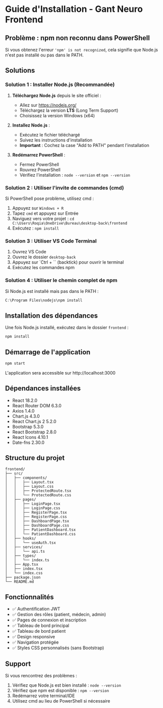 # Guide d'Installation - Gant Neuro Frontend

## Problème : npm non reconnu dans PowerShell

Si vous obtenez l'erreur `'npm' is not recognized`, cela signifie que Node.js n'est pas installé ou pas dans le PATH.

## Solutions

### Solution 1 : Installer Node.js (Recommandée)

1. **Téléchargez Node.js** depuis le site officiel :
   - Allez sur https://nodejs.org/
   - Téléchargez la version **LTS** (Long Term Support)
   - Choisissez la version Windows (x64)

2. **Installez Node.js** :
   - Exécutez le fichier téléchargé
   - Suivez les instructions d'installation
   - **Important** : Cochez la case "Add to PATH" pendant l'installation

3. **Redémarrez PowerShell** :
   - Fermez PowerShell
   - Rouvrez PowerShell
   - Vérifiez l'installation : `node --version` et `npm --version`

### Solution 2 : Utiliser l'invite de commandes (cmd)

Si PowerShell pose problème, utilisez cmd :
1. Appuyez sur `Windows + R`
2. Tapez `cmd` et appuyez sur Entrée
3. Naviguez vers votre projet : `cd C:\Users\Roqia\OneDrive\Bureau\desktop-back\frontend`
4. Exécutez : `npm install`

### Solution 3 : Utiliser VS Code Terminal

1. Ouvrez VS Code
2. Ouvrez le dossier `desktop-back`
3. Appuyez sur `Ctrl + `` (backtick) pour ouvrir le terminal
4. Exécutez les commandes npm

### Solution 4 : Utiliser le chemin complet de npm

Si Node.js est installé mais pas dans le PATH :
```powershell
C:\Program Files\nodejs\npm install
```

## Installation des dépendances

Une fois Node.js installé, exécutez dans le dossier `frontend` :

```bash
npm install
```

## Démarrage de l'application

```bash
npm start
```

L'application sera accessible sur http://localhost:3000

## Dépendances installées

- React 18.2.0
- React Router DOM 6.3.0
- Axios 1.4.0
- Chart.js 4.3.0
- React Chart.js 2 5.2.0
- Bootstrap 5.3.0
- React Bootstrap 2.8.0
- React Icons 4.10.1
- Date-fns 2.30.0

## Structure du projet

```
frontend/
├── src/
│   ├── components/
│   │   ├── Layout.tsx
│   │   ├── Layout.css
│   │   ├── ProtectedRoute.tsx
│   │   └── ProtectedRoute.css
│   ├── pages/
│   │   ├── LoginPage.tsx
│   │   ├── LoginPage.css
│   │   ├── RegisterPage.tsx
│   │   ├── RegisterPage.css
│   │   ├── DashboardPage.tsx
│   │   ├── DashboardPage.css
│   │   ├── PatientDashboard.tsx
│   │   └── PatientDashboard.css
│   ├── hooks/
│   │   └── useAuth.tsx
│   ├── services/
│   │   └── api.ts
│   ├── types/
│   │   └── index.ts
│   ├── App.tsx
│   ├── index.tsx
│   └── index.css
├── package.json
└── README.md
```

## Fonctionnalités

- ✅ Authentification JWT
- ✅ Gestion des rôles (patient, médecin, admin)
- ✅ Pages de connexion et inscription
- ✅ Tableau de bord principal
- ✅ Tableau de bord patient
- ✅ Design responsive
- ✅ Navigation protégée
- ✅ Styles CSS personnalisés (sans Bootstrap)

## Support

Si vous rencontrez des problèmes :
1. Vérifiez que Node.js est bien installé : `node --version`
2. Vérifiez que npm est disponible : `npm --version`
3. Redémarrez votre terminal/IDE
4. Utilisez cmd au lieu de PowerShell si nécessaire 